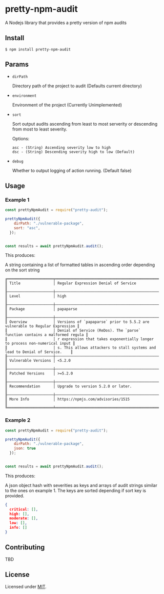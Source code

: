 # pretty-npm-audit
A Nodejs library that provides a pretty version of npm audits

## Install

```
$ npm install pretty-npm-audit
```

## Params

- `dirPath`

   Directory path of the project to audit 
(Defaults current directory)

- `environment`

   Environment of the project 
(Currently Unimplemented)

- `sort`

   Sort output audits ascending from least to most serverity or descending from most to least severity.

  Options:

      asc - (String) Ascending severity low to high 
      dsc - (String) Descending severity high to low (Default)

- `debug`

  Whether to output logging of action running. 
(Default false)

## Usage

### Example 1
```js
const prettyNpmAudit = require("pretty-audit");

prettyNpmAudit({
    dirPath: "./vulnerable-package",
    sort: "asc",
  });
  

const results = await prettyNpmAudit.audit();
```

This produces:

A string containing a list of formatted tables in ascending order depending on the sort string
```
╔═════════════════════╤═════════════════════════════════════════════════════════════════════════════╗
║ Title               │ Regular Expression Denial of Service                                        ║
╟─────────────────────┼─────────────────────────────────────────────────────────────────────────────╢
║ Level               │ high                                                                        ║
╟─────────────────────┼─────────────────────────────────────────────────────────────────────────────╢
║ Package             │ papaparse                                                                   ║
╟─────────────────────┼─────────────────────────────────────────────────────────────────────────────╢
║ Overview            │ Versions of `papaparse` prior to 5.5.2 are vulnerable to Regular Expression ║
║                     │ Denial of Service (ReDos). The `parse` function contains a malformed regula ║
║                     │ r expression that takes exponentially longer to process non-numerical input ║
║                     │ s. This allows attackers to stall systems and lead to Denial of Service.    ║
╟─────────────────────┼─────────────────────────────────────────────────────────────────────────────╢
║ Vulnerable Versions │ <5.2.0                                                                      ║
╟─────────────────────┼─────────────────────────────────────────────────────────────────────────────╢
║ Patched Versions    │ >=5.2.0                                                                     ║
╟─────────────────────┼─────────────────────────────────────────────────────────────────────────────╢
║ Recommendation      │ Upgrade to version 5.2.0 or later.                                          ║
╟─────────────────────┼─────────────────────────────────────────────────────────────────────────────╢
║ More Info           │ https://npmjs.com/advisories/1515                                           ║
╚═════════════════════╧═════════════════════════════════════════════════════════════════════════════╝
```

### Example 2
```js
const prettyNpmAudit = require("pretty-audit");

prettyNpmAudit({
    dirPath: "./vulnerable-package",
    json: true
  });
  

const results = await prettyNpmAudit.audit();
```

This produces:

A json object hash with severities as keys and arrays of audit strings similar to the ones on example 1. The keys are sorted depending if sort key is provided.

```json
{ 
  critical: [],
  high: [],
  moderate: [],
  low: [],
  info: [] 
}
```

## Contributing

TBD

## License

Licensed under [MIT](./LICENSE).
